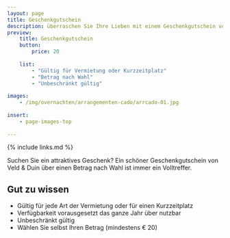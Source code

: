 ```yaml
---
layout: page
title: Geschenkgutschein
description: überraschen Sie Ihre Lieben mit einem Geschenkgutschein von Veld & Duin
preview: 
    title: Geschenkgutschein
    button:
        price: 20
        
    list:
        - "Gültig für Vermietung oder Kurzzeitplatz"
        - "Betrag nach Wahl"
        - "Unbeschränkt gültig"
        
images:
    - /img/overnachten/arrangementen-cado/arrcado-01.jpg
    
insert:
    - page-images-top
    
---
```


{% include links.md %}

Suchen Sie ein attraktives Geschenk? Ein schöner Geschenkgutschein von Veld & Duin über einen Betrag nach Wahl ist immer ein Volltreffer.  

    
## Gut zu wissen

- Gültig für jede Art der Vermietung oder für einen Kurzzeitplatz
- Verfügbarkeit vorausgesetzt das ganze Jahr über nutzbar
- Unbeschränkt gültig
- Wählen Sie selbst Ihren Betrag (mindestens € 20)










